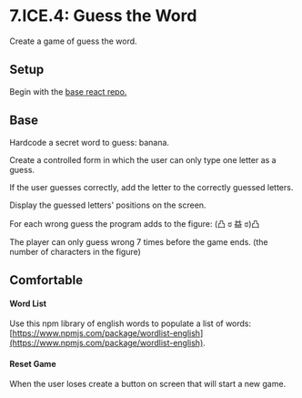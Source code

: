 # 7.ICE.4: Guess the Word

Create a game of guess the word.

## Setup

Begin with the [base react repo.](https://github.com/rocketacademy/react-express-base-swe1)

## Base

Hardcode a secret word to guess: banana.

Create a controlled form in which the user can only type one letter as a guess.

If the user guesses correctly, add the letter to the correctly guessed letters.

Display the guessed letters' positions on the screen.

For each wrong guess the program adds to the figure: \(凸 ಠ 益 ಠ\)凸 

The player can only guess wrong 7 times before the game ends. \(the number of characters in the figure\)

## Comfortable

#### Word List

Use this npm library of english words to populate a list of words: [https://www.npmjs.com/package/wordlist-english](https://www.npmjs.com/package/wordlist-english).

#### Reset Game

When the user loses create a button on screen that will start a new game.

